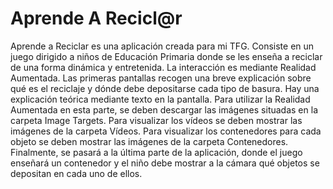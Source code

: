 # Aprende A Recicl@r

Aprende a Reciclar es una aplicación creada para mi TFG. Consiste en un juego dirigido a niños de Educación Primaria donde se les enseña a reciclar de una forma dinámica y entretenida. La interacción es mediante Realidad Aumentada. 
Las primeras pantallas recogen una breve explicación sobre qué es el reciclaje y dónde debe depositarse cada tipo de basura. Hay una explicación teórica mediante texto en la pantalla. Para utilizar la Realidad Aumentada en esta parte, se deben descargar las imágenes situadas en la carpeta Image Targets. Para visualizar los vídeos se deben mostrar las imágenes de la carpeta Vídeos. Para visualizar los contenedores para cada objeto se deben mostrar las imágenes de la carpeta Contenedores.
Finalmente, se pasará a la última parte de la aplicación, donde el juego enseñará un contenedor y el niño debe mostrar a la cámara qué objetos se depositan en cada uno de ellos.
